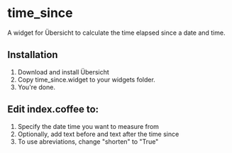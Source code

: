 # time_since
A widget for Übersicht to calculate the time elapsed since a date and time.

## Installation

1. Download and install Übersicht
2. Copy time_since.widget to your widgets folder.
3. You're done.

## Edit index.coffee to:

1. Specify the date time you want to measure from
2. Optionally, add text before and text after the time since
3. To use abreviations, change "shorten" to "True"
